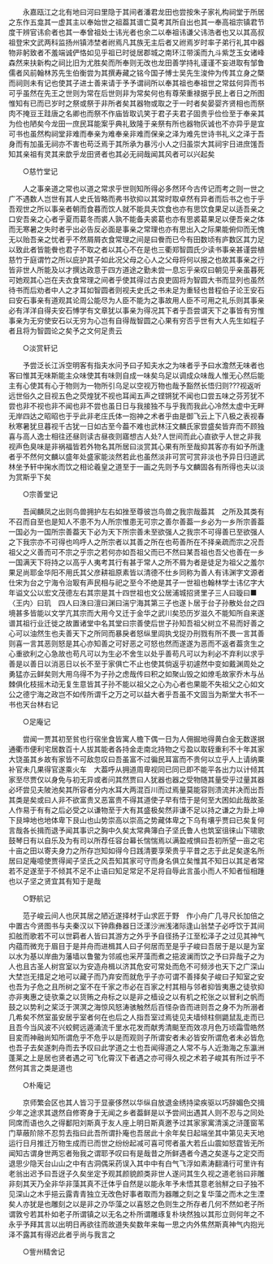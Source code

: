 <!-- { "loadSidebar": true } -->
　　永嘉瓯江之北有地曰河曰里隐于其间者潘君龙田也尝按朱子家礼构祠堂于所居之东作五龛其一虚其主以奉始世之祖葢其谱亡莫考其所自出也其一奉高祖宗镇君节度干辨官讳俞者也其一奉曾祖处士讳光者也余二以奉祖讳谦父讳浩者也又以其高叔祖登宋文武两科监扬州镇沛埜者祔焉凡其族无主后者又祔焉岁时率子弟行礼其中器物非躬致者不羞端诚俨恪如见乎祖已时徙居郡城之南环江带溪而九斗紫芝玉女诸峰森然来扶新构之祠比旧为尤胜矣而所奉则无改也龙田善学持礼谨谨不妄进取有邹鲁儒者风前翰林苏先生伯衡尝为其撰寿藏之铭今国子愽士吴先生浚仲为传其立身之槩而祠则未有记也使其子进士善来请于予予谓祠所以奉其祖也奉祖世之常兹何异而书可乎虽然在先王之世则为常在后世则非为常矣何也有尊荣重禄据乎民上者日之所图惟知有已而已岁时之祭或祭于非所者矣其器物或取之于一时者矣晏婴齐贤相也而祭肉不掩豆王跬唐之名卿也而祭不作庙皆取讥笑于君子夫君子固贵乎俭俭至于奉亲其为俭也陋矣今龙田一庶民耳能案乎典礼致隆于亲祭有所也器物灰诚也不亦异乎是宜可书也虽然构祠堂非难而奉亲为难奉亲非难而保亲之泽为难先世诗书礼义之泽于吾身而有加虽无祠亦不害也苟泛焉于其所承为暴污小人之归虽崇大其祠宇日进庶馐吾知其亲祖有灵其来歆乎龙田贤者也其必无祠哉闻其风者可以兴起矣

　　○慈竹堂记

　　人之事亲道之常也以道之常求乎世则知所得必多然环今古传记而考之则一世之广不遇数人岂世有其人史氏皆略而弗书欤抑以其常时取卓然有异者而后书之也于乎吾观世之所以事亲者朝而食暮而饮人就不能具夫饮食也亦有思饮食果足以适吾亲之口安吾亲之心者乎夏而葛冬而裘人孰不能备夫裘葛也亦有思裘葛果足以便吾亲之体而无寒暑之失时者乎出必告反必面是事亲之常理也亦有思出入之际果能俯仰而无愧无以贻吾亲之忧者乎不然屑屑衣食常理之间是曰餋而已今有田数顷有庐数区其力足以致此者皆能餋也君子不取之者以其心不在是也三衢郑智圆氏少读书事亲甚谨尝植慈竹于庭谓竹之所以庇护其子如此况父母之心人之父母将何以报之也故其事亲之行皆非世人所能及以才撰达政意于四方道途之勤未尝一息忘乎亲叹曰朝见乎亲虽暮死可她观其心岂在夫衣食常理之间者乎使其得过古良吏固将为智圆大书而显列也虽然待书而后劝者中人之才耳如智圆者则视夫史氏之书未足为重轻也昔程伯子论王安石曰安石事亲有道观其论周公能尽为人臣不能为之事故用人臣不可用之礼乐则其事亲必有洋洋自得夫安石愽学有文章犹以事亲为得况其下者乎吾尝谓天下之事皆有穷惟事亲为无穷使安石以无穷为心岂有自得哉智圆之心果有穷否乎世有大人先生如程子者且将为智圆论之矣予之文何足贵云

　　○淡赏轩记

　　予尝泛长江泝空明客有指夫水问予曰子知夫水之为味者乎予曰水澹然无味者也客曰惟其无味斯能主众味使其有味则自成一味矣乌足以调成众味哉人惟无心然后能主有心使其有心于物则为一物所引乌足以空视万物也哉予豁然长悟归则???视返听远世俗久之目视五色之荧煌犹不视也耳闻五声之铿锵犹不闻也口尝五味之芬芳犹不尝也非不视也非不闻也非不尝也虽日日与我接独不与乎我而我此心冷然太虚中无畔无岸四达之昭昭也于乎此非老庄氏体一抱神之术者乎由是御飞云上下八极之表视春秋寒暑犹旦暮视千古犹一日如古至今葢不难也武林汪文麟氏家尝盛矣皆弃而不顾独喜与高人逸士相往还昼则读古昼夜则寤想古人处?人世间而此心直欲乎人世之非我视声色臭味是非祸福皆若外物名其所居曰淡赏其心果有所至哉抑其客亦有如予所逢者乎不然何文麟以盛年处盛家能淡然若此也虽然淡非可赏可赏非淡也予异日归道武林坐予轩中掬水而饮之相论羲皇之道至于一画之先则予与文麟固各有所得也夫以淡为赏斯乎下矣

　　○宗善堂记

　　吾闻麟凤之出则鸟兽拥护左右如挫至尊彼岂鸟兽之我宗哉葢其　之所及其类有不召而自至也是知人不患不为人所宗惟患无可宗之善尔善葢一乡必为一乡所宗善葢一国必为一国所宗善葢天下必为天下所宗善未至欲强人之我宗不可得善已至欲强人之下我宗亦不可得也呜呼人之所宗者以其善之所在也苟善所在不择亲疏而宗之况吾祖父之义善而可不宗之乎宗之若何亦如吾祖父而已不然曰某吾祖也吾父也善在一乡一国满天下将持之以高乎人夷考其行有甚于常人之所不屑为者是徒足为祖父之羞尔果足尚耶金华阳不用氏其父彦耕祖原素皆以清德不仕乡同称为善人有讳渊字文源者仕宋为台之宁海令治冣有声民相与祀之至今不绝是其子一世祖也翰林学士讳亿字大年谥文公以宏文茂德左右其宗是其十四世祖也文公居浦城招贤里子三人曰璇曰■〈王内〉曰玑　四人曰洙曰澶曰渊曰湍宁海其第三子也遂卜居于台子孙散处台之四境甚多皆能以文学亢其宗而大用今又迁于金华之武川矣恐历岁滋久不能知所自来遂谱其祖行业迁徙之故置诸堂中名其堂曰宗善使后世子孙知吾祖父树立不易而好善之心可以油然生也夫善天下之所同而暴戾者怒纵里闾执戈捉刅刑戮有所不畏一言其善则喜一言其恶则怒是其心亦知善之可好恶之可怒也然而遂遂为恶而不返者葢贪生之心重欲利之心急故也苟凡可以为生必不舍生以处乎善苟凡可以为利必不弃利以求乎善是以善日以消恶日以长不至于家俱亡不止也使其倘返乎初遽然中变如戴渊周处之勇猛亦云鲜矣则大用乌得不为子孙之虑哉传曰积之如聚山毁之如燎毛故家乔木与丛棘俱化枝摇木动无复生意皆其子孙不能以祖父之心为心者也果能不失祖父之心如文公之德宁海之政岂不如传所谓千之万之可以益大者乎吾虽不文固当为斯堂大书不一书也天台林右记

　　○足庵记

　　尝闻一贾其初至贫也行宿坐食皆寓人檐下偶一日为人佣掘地得黄白金无数遂据通衢市便利宅居数百十人拔其能者各持金走南北持物之亏盈以取轾重利不十年其家大饶虽其乡故有家皆不可敌忽叹曰吾虽富不过徧民耳富而不贵何以立乎人上请纳粟补官未几果得官遂乘火车　大葢呼从拥道周卑视同已同已即不能平各出力以计倾其家至尽贾仅以身免与初无异或者问其然贾曰人犹器也器之受物随其量受乎过量其器必坏尝见夫陂池矣其所容者分内水耳大两混百川而过焉量莫能容则溃流并决而出吾其类是矣或曰人非不欲富贵又恶富贵不得其道使子早有悟于是何至大困如此哉故圣人作易于有有之后必受之以谦物至于大有其盛极矣然非谦不足以持之谦之为卦上坤下艮坤地也地体卑下艮山也山势崇高以崇高之势藏体卑之下乌有壤乎贾曰已矣复何言哉各长揖而退予闻其事识之胸中久矣太常典簿白子坚氏鲁人也筑室徂徕山下啸歌鼓琴日有以自乐及为有司以所荐任容台幕长惴惴焉以满盈戒惧曰吾初所望一亩之宅十亩之田以寄夫身力之所存岂知如得今日践清要享荣贵乎平昔之志于此足矣遂名所居曰足庵噫使贾得闻子坚氏之风吾知其家可守而身名俱立矣惟其不知日以其足者常若不足遂至于不倾其不足不止语曰知足常足不足将自辱此言虽小而人不知者恒相踵也以子坚之贤宜其有知于是哉

　　○野航记

　　范子峻云间人也厌其居之陋近遂择材于山求匠于野　作小舟广几寻尺长加倍之中置古今贤图书与夫秦汉以下钟鼎彝器日泛漾沙洲浅渚际逢山翁埜子必呼饮于其间扣舷而歌若不可以世羁者人皆曰其游方之外乎予自径扬子江至松泽子之过见其神气内蕴而微充于眉目于是并舟而进楫其人曰子何居而至是乎子峻曰吾居于是以是为室以水为基以岸曲为藩墙以鲁鳖为邻戚也采芹藻而煮之挹波澜而饮之予曰异哉子之为人也且古圣人树宫室以为安造舟楫以济其危安可常处而危不可频涉也天下之广深山大埜岂无措足之地可以藏子而乃弃安而就危乎子亦可谓不善择矣子峻曰子知室之安也吾为子危之且所树之室不在千家之市必在百家之村其相与邻者抑皆夷惠之徒欤抑亦非夷惠之徒欤乘之以货贿之舟标之以是非之樯设之以有机之柁张之以冒利之帆而鼓之以势利之桨泛于溟溟之海惊风怒涛骇触然后百怪杂沓而进则吾之身不为所溺者几希矣不然室虽安居乎室者何在也后之人指吾室过焉徒见夫墙倾柱侧鼯鼠乱走而已且吾今当风波不兴蛟鳄远遁涌流千里水花发而献秀清颷至而效凉月色万顷霜雪皓然目変而神融尚知所谓危乎不危乎以是而观则子所谓安者未必皆安所谓危者未必皆危也吾子去矣遂刺舟而去予叹曰此学道之士也吾闻得道之人常不与人近渤海之东瀛洲蓬莱之上是居也贤者遇之可飞化霄汉下者遇之亦可得久视之术若子峻其有所过乎不然何其言之类是道也

　　○朴庵记

　　京师繁会区也其人皆习于显豪侈然以华纵自放退金绣持梁疾驱以巧辞媚色交揖少年之途求其退然自修寄身于无闻之乡者葢鲜是以予尝间出遇其人则不忍与之同处同席而语也久之得鄱阳刘斯真于友人座上明日斯真邀予过其家家寓清溪之浒蓬窗苇门草蔽阶除不忍剪去指曰此吾所谓扑庵也吾居此十余年矣日起端坐其中第见夫天地运行日月推迁万物生成而已而世之纷纷起减可喜可愕者虽大若丘山震如怒霆皆无所闻知古谓身世两忘者殆我之谓耶予叹曰有是哉昔之所鲜遇者今遇之矣遂与之定交而退思少隐天台山山之中有古洞偶采药误入其中中有白气飞浮如素涛翻涌行可里许有老翁出迟予曰吾迓子久矣坐定予观其颜貌颜类非世人遂问其生久视之道老翁曰非雕非刻其天乃全非华非藻其真不迁体乎自然是以能永年予未悟其意老翁觧之曰子独不见深山之木乎挹云露青青独立无改色好事者取而为器雕之刻之复华藻之而木之生湮矣人亦犹是也雕刻之以是非之刅华藻之以喜怒之色则生之所存者几何不然如老子所谓敦兮若其朴如老子所谓镇之以无名之朴所谓雕琢复朴块然独以其形立则何年之不永乎予拜其言以出明日再欲往而故道失矣数年来每一思之内外焦然斯真神气内抱光泽不露其有得迟此者乎尚与我言之

　　○訾州精舍记

